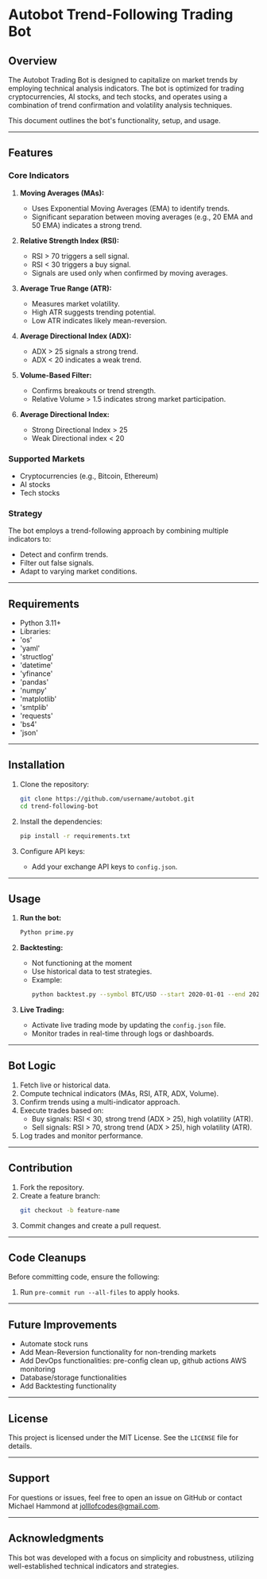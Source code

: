 # Autobot Trend-Following Trading Bot

## Overview
The Autobot Trading Bot is designed to capitalize on market trends by employing technical analysis indicators. The bot is optimized for trading cryptocurrencies, AI stocks, and tech stocks, and operates using a combination of trend confirmation and volatility analysis techniques.

This document outlines the bot's functionality, setup, and usage.

---

## Features
### Core Indicators
1. **Moving Averages (MAs):**
   - Uses Exponential Moving Averages (EMA) to identify trends.
   - Significant separation between moving averages (e.g., 20 EMA and 50 EMA) indicates a strong trend.

2. **Relative Strength Index (RSI):**
   - RSI > 70 triggers a sell signal.
   - RSI < 30 triggers a buy signal.
   - Signals are used only when confirmed by moving averages.

3. **Average True Range (ATR):**
   - Measures market volatility.
   - High ATR suggests trending potential.
   - Low ATR indicates likely mean-reversion.

4. **Average Directional Index (ADX):**
   - ADX > 25 signals a strong trend.
   - ADX < 20 indicates a weak trend.

5. **Volume-Based Filter:**
   - Confirms breakouts or trend strength.
   - Relative Volume > 1.5 indicates strong market participation.

6. **Average Directional Index:**
   - Strong Directional Index > 25
   - Weak Directional index < 20

### Supported Markets
- Cryptocurrencies (e.g., Bitcoin, Ethereum)
- AI stocks
- Tech stocks

### Strategy
The bot employs a trend-following approach by combining multiple indicators to:
- Detect and confirm trends.
- Filter out false signals.
- Adapt to varying market conditions.

---

## Requirements
- Python 3.11+
- Libraries:
- 'os'
- 'yaml'
- 'structlog'
- 'datetime'
- 'yfinance'
- 'pandas'
- 'numpy'
- 'matplotlib'
- 'smtplib'
- 'requests'
- 'bs4'
- 'json'
---

## Installation
1. Clone the repository:
   ```bash
   git clone https://github.com/username/autobot.git
   cd trend-following-bot
   ```

2. Install the dependencies:
   ```bash
   pip install -r requirements.txt
   ```

3. Configure API keys:
   - Add your exchange API keys to `config.json`.


---

## Usage
1. **Run the bot:**
   ```bash
   Python prime.py
   ```

2. **Backtesting:**
   - Not functioning at the moment
   - Use historical data to test strategies.
   - Example:
     ```bash
     python backtest.py --symbol BTC/USD --start 2020-01-01 --end 2022-01-01
     ```

3. **Live Trading:**
   - Activate live trading mode by updating the `config.json` file.
   - Monitor trades in real-time through logs or dashboards.

---

## Bot Logic
1. Fetch live or historical data.
2. Compute technical indicators (MAs, RSI, ATR, ADX, Volume).
3. Confirm trends using a multi-indicator approach.
4. Execute trades based on:
   - Buy signals: RSI < 30, strong trend (ADX > 25), high volatility (ATR).
   - Sell signals: RSI > 70, strong trend (ADX > 25), high volatility (ATR).
5. Log trades and monitor performance.

---

## Contribution
1. Fork the repository.
2. Create a feature branch:
   ```bash
   git checkout -b feature-name
   ```
3. Commit changes and create a pull request.

---

## Code Cleanups

Before committing code, ensure the following:

1. Run `pre-commit run --all-files` to apply hooks.

---

## Future Improvements
- Automate stock runs
- Add Mean-Reversion functionality for non-trending markets
- Add DevOps functionalities: pre-config clean up, github actions AWS monitoring
- Database/storage functionalities
- Add Backtesting functionality

---

## License
This project is licensed under the MIT License. See the `LICENSE` file for details.

---

## Support
For questions or issues, feel free to open an issue on GitHub or contact Michael Hammond at jolllofcodes@gmail.com.

---

## Acknowledgments
This bot was developed with a focus on simplicity and robustness, utilizing well-established technical indicators and strategies.
